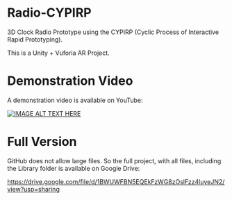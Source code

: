 # Radio-CYPIRP
3D Clock Radio Prototype using the CYPIRP (Cyclic Process of Interactive Rapid Prototyping).

This is a Unity + Vuforia AR Project.

# Demonstration Video
A demonstration video is available on YouTube:

[![IMAGE ALT TEXT HERE](http://img.youtube.com/vi/d_QI1AOwocw/0.jpg)](http://www.youtube.com/watch?v=d_QI1AOwocw)


# Full Version
GitHub does not allow large files. So the full project, with all files, including the Library folder is available on Google Drive:

https://drive.google.com/file/d/1BWUWFBN5EQEkFzWG8zOslFzz4luyeJN2/view?usp=sharing
